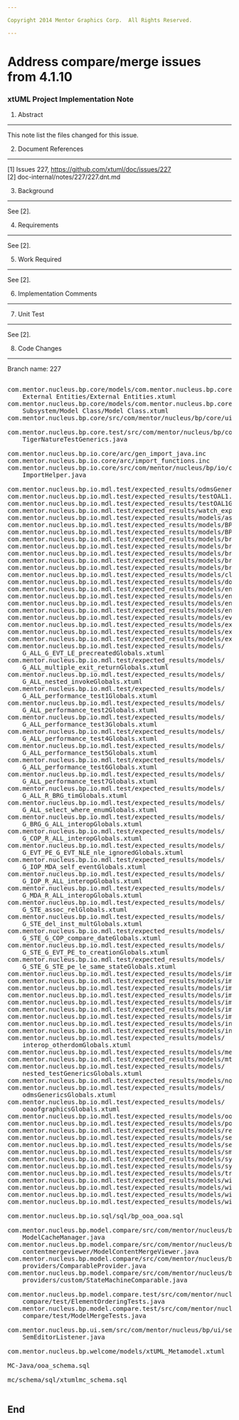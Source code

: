 ```yaml
---

Copyright 2014 Mentor Graphics Corp.  All Rights Reserved.

---
```


# Address compare/merge issues from 4.1.10
### xtUML Project Implementation Note

1. Abstract
-----------
This note list the files changed for this issue.

2. Document References
----------------------
[1] Issues 227, https://github.com/xtuml/doc/issues/227  
[2] doc-internal/notes/227/227.dnt.md

3. Background
-------------
See [2].

4. Requirements
---------------
See [2].

5. Work Required
----------------
See [2].

6. Implementation Comments
--------------------------

7. Unit Test
------------
See [2].

8. Code Changes
---------------
Branch name: 227

<pre>

com.mentor.nucleus.bp.core/models/com.mentor.nucleus.bp.core/ooaofooa/
    External Entities/External Entities.xtuml
com.mentor.nucleus.bp.core/models/com.mentor.nucleus.bp.core/ooaofooa/
    Subsystem/Model Class/Model Class.xtuml
com.mentor.nucleus.bp.core/src/com/mentor/nucleus/bp/core/ui/Selection.java

com.mentor.nucleus.bp.core.test/src/com/mentor/nucleus/bp/core/test/
    TigerNatureTestGenerics.java

com.mentor.nucleus.bp.io.core/arc/gen_import_java.inc
com.mentor.nucleus.bp.io.core/arc/import_functions.inc
com.mentor.nucleus.bp.io.core/src/com/mentor/nucleus/bp/io/core/
    ImportHelper.java

com.mentor.nucleus.bp.io.mdl.test/expected_results/odmsGenericsGlobals.xtuml
com.mentor.nucleus.bp.io.mdl.test/expected_results/testOAL1.xtuml
com.mentor.nucleus.bp.io.mdl.test/expected_results/testOAL1Generics.xtuml
com.mentor.nucleus.bp.io.mdl.test/expected_results/watch_exportGenerics.xtuml
com.mentor.nucleus.bp.io.mdl.test/expected_results/models/ascGlobals.xtuml
com.mentor.nucleus.bp.io.mdl.test/expected_results/models/BP50_evt2Globals.xtuml
com.mentor.nucleus.bp.io.mdl.test/expected_results/models/BP50_evtGlobals.xtuml
com.mentor.nucleus.bp.io.mdl.test/expected_results/models/br1fGlobals.xtuml
com.mentor.nucleus.bp.io.mdl.test/expected_results/models/br1Globals.xtuml
com.mentor.nucleus.bp.io.mdl.test/expected_results/models/br2fGlobals.xtuml
com.mentor.nucleus.bp.io.mdl.test/expected_results/models/br2Globals.xtuml
com.mentor.nucleus.bp.io.mdl.test/expected_results/models/bridgesGlobals.xtuml
com.mentor.nucleus.bp.io.mdl.test/expected_results/models/clGlobals.xtuml
com.mentor.nucleus.bp.io.mdl.test/expected_results/models/dogsGlobals.xtuml
com.mentor.nucleus.bp.io.mdl.test/expected_results/models/enum1Globals.xtuml
com.mentor.nucleus.bp.io.mdl.test/expected_results/models/enum2Globals.xtuml
com.mentor.nucleus.bp.io.mdl.test/expected_results/models/enum3Globals.xtuml
com.mentor.nucleus.bp.io.mdl.test/expected_results/models/enum4Globals.xtuml
com.mentor.nucleus.bp.io.mdl.test/expected_results/models/eventGlobals.xtuml
com.mentor.nucleus.bp.io.mdl.test/expected_results/models/ex1Globals.xtuml
com.mentor.nucleus.bp.io.mdl.test/expected_results/models/ex2Globals.xtuml
com.mentor.nucleus.bp.io.mdl.test/expected_results/models/ex3Globals.xtuml
com.mentor.nucleus.bp.io.mdl.test/expected_results/models/
    G_ALL_G_EVT_LE_precreatedGlobals.xtuml
com.mentor.nucleus.bp.io.mdl.test/expected_results/models/
    G_ALL_multiple_exit_returnGlobals.xtuml
com.mentor.nucleus.bp.io.mdl.test/expected_results/models/
    G_ALL_nested_invokeGlobals.xtuml
com.mentor.nucleus.bp.io.mdl.test/expected_results/models/
    G_ALL_performance_test1Globals.xtuml
com.mentor.nucleus.bp.io.mdl.test/expected_results/models/
    G_ALL_performance_test2Globals.xtuml
com.mentor.nucleus.bp.io.mdl.test/expected_results/models/
    G_ALL_performance_test3Globals.xtuml
com.mentor.nucleus.bp.io.mdl.test/expected_results/models/
    G_ALL_performance_test4Globals.xtuml
com.mentor.nucleus.bp.io.mdl.test/expected_results/models/
    G_ALL_performance_test5Globals.xtuml
com.mentor.nucleus.bp.io.mdl.test/expected_results/models/
    G_ALL_performance_test6Globals.xtuml
com.mentor.nucleus.bp.io.mdl.test/expected_results/models/
    G_ALL_performance_test7Globals.xtuml
com.mentor.nucleus.bp.io.mdl.test/expected_results/models/
    G_ALL_R_BRG_timGlobals.xtuml
com.mentor.nucleus.bp.io.mdl.test/expected_results/models/
    G_ALL_select_where_enumGlobals.xtuml
com.mentor.nucleus.bp.io.mdl.test/expected_results/models/
    G_BRG_G_ALL_interopGlobals.xtuml
com.mentor.nucleus.bp.io.mdl.test/expected_results/models/
    G_COP_R_ALL_interopGlobals.xtuml
com.mentor.nucleus.bp.io.mdl.test/expected_results/models/
    G_EVT_PE_G_EVT_NLE_nle_ignoredGlobals.xtuml
com.mentor.nucleus.bp.io.mdl.test/expected_results/models/
    G_IOP_MDA_self_eventGlobals.xtuml
com.mentor.nucleus.bp.io.mdl.test/expected_results/models/
    G_IOP_R_ALL_interopGlobals.xtuml
com.mentor.nucleus.bp.io.mdl.test/expected_results/models/
    G_MDA_R_ALL_interopGlobals.xtuml
com.mentor.nucleus.bp.io.mdl.test/expected_results/models/
    G_STE_assoc_relGlobals.xtuml
com.mentor.nucleus.bp.io.mdl.test/expected_results/models/
    G_STE_del_inst_multGlobals.xtuml
com.mentor.nucleus.bp.io.mdl.test/expected_results/models/
    G_STE_G_COP_compare_dateGlobals.xtuml
com.mentor.nucleus.bp.io.mdl.test/expected_results/models/
    G_STE_G_EVT_PE_to_creationGlobals.xtuml
com.mentor.nucleus.bp.io.mdl.test/expected_results/models/
    G_STE_G_STE_pe_le_same_stateGlobals.xtuml
com.mentor.nucleus.bp.io.mdl.test/expected_results/models/im1Globals.xtuml
com.mentor.nucleus.bp.io.mdl.test/expected_results/models/im2Globals.xtuml
com.mentor.nucleus.bp.io.mdl.test/expected_results/models/im3Globals.xtuml
com.mentor.nucleus.bp.io.mdl.test/expected_results/models/im4Globals.xtuml
com.mentor.nucleus.bp.io.mdl.test/expected_results/models/ims2Globals.xtuml
com.mentor.nucleus.bp.io.mdl.test/expected_results/models/imsGlobals.xtuml
com.mentor.nucleus.bp.io.mdl.test/expected_results/models/imxGlobals.xtuml
com.mentor.nucleus.bp.io.mdl.test/expected_results/models/init1Globals.xtuml
com.mentor.nucleus.bp.io.mdl.test/expected_results/models/init2Globals.xtuml
com.mentor.nucleus.bp.io.mdl.test/expected_results/models/
    interop_otherdomGlobals.xtuml
com.mentor.nucleus.bp.io.mdl.test/expected_results/models/memleakGlobals.xtuml
com.mentor.nucleus.bp.io.mdl.test/expected_results/models/mt1Globals.xtuml
com.mentor.nucleus.bp.io.mdl.test/expected_results/models/
    nested_testGenericsGlobals.xtuml
com.mentor.nucleus.bp.io.mdl.test/expected_results/models/no_instGlobals.xtuml
com.mentor.nucleus.bp.io.mdl.test/expected_results/models/
    odmsGenericsGlobals.xtuml
com.mentor.nucleus.bp.io.mdl.test/expected_results/models/
    ooaofgraphicsGlobals.xtuml
com.mentor.nucleus.bp.io.mdl.test/expected_results/models/ooaofooaGlobals.xtuml
com.mentor.nucleus.bp.io.mdl.test/expected_results/models/polyGlobals.xtuml
com.mentor.nucleus.bp.io.mdl.test/expected_results/models/reflexiveGlobals.xtuml
com.mentor.nucleus.bp.io.mdl.test/expected_results/models/selectGlobals.xtuml
com.mentor.nucleus.bp.io.mdl.test/expected_results/models/selfGlobals.xtuml
com.mentor.nucleus.bp.io.mdl.test/expected_results/models/smGlobals.xtuml
com.mentor.nucleus.bp.io.mdl.test/expected_results/models/syncGlobals.xtuml
com.mentor.nucleus.bp.io.mdl.test/expected_results/models/syntaxGlobals.xtuml
com.mentor.nucleus.bp.io.mdl.test/expected_results/models/transGlobals.xtuml
com.mentor.nucleus.bp.io.mdl.test/expected_results/models/wim2Globals.xtuml
com.mentor.nucleus.bp.io.mdl.test/expected_results/models/wim3Globals.xtuml
com.mentor.nucleus.bp.io.mdl.test/expected_results/models/wimsGlobals.xtuml
com.mentor.nucleus.bp.io.mdl.test/expected_results/models/wimxGlobals.xtuml

com.mentor.nucleus.bp.io.sql/sql/bp_ooa_ooa.sql

com.mentor.nucleus.bp.model.compare/src/com/mentor/nucleus/bp/model/compare/
    ModelCacheManager.java
com.mentor.nucleus.bp.model.compare/src/com/mentor/nucleus/bp/model/compare/
    contentmergeviewer/ModelContentMergeViewer.java
com.mentor.nucleus.bp.model.compare/src/com/mentor/nucleus/bp/model/compare/
    providers/ComparableProvider.java
com.mentor.nucleus.bp.model.compare/src/com/mentor/nucleus/bp/model/compare/
    providers/custom/StateMachineComparable.java

com.mentor.nucleus.bp.model.compare.test/src/com/mentor/nucleus/bp/model/
    compare/test/ElementOrderingTests.java
com.mentor.nucleus.bp.model.compare.test/src/com/mentor/nucleus/bp/model/
    compare/test/ModelMergeTests.java

com.mentor.nucleus.bp.ui.sem/src/com/mentor/nucleus/bp/ui/sem/listeners/
    SemEditorListener.java

com.mentor.nucleus.bp.welcome/models/xtUML_Metamodel.xtuml

MC-Java/ooa_schema.sql

mc/schema/sql/xtumlmc_schema.sql

</pre>

End
---

